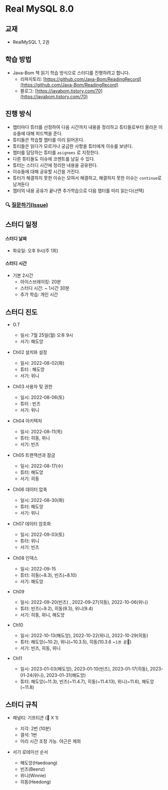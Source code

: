 # Real MySQL 8.0

## 교재

- RealMySQL 1, 2권

## 학습 방법

- Java-Bom 책 읽기 학습 방식으로 스터디를 진행하려고 합니다.
    - 리파지토리: [https://github.com/Java-Bom/ReadingRecord](https://github.com/Java-Bom/ReadingRecord)
    - 블로그:  [https://javabom.tistory.com/70](https://javabom.tistory.com/70)

## 진행 방식

- 챕터마다 튜터를 선정하여 다음 시간까지 내용을 정리하고 튜티들로부터 올라온 이슈들에 대해 피드백을 준다.
- 튜티들은 학습할 챕터를 미리 읽어온다.
- 튜티들은 읽다가 모르거나 궁금한 사항을 튜터에게 이슈를 보낸다.
- 챕터를 담당하는 튜터를 `asignees` 로 지정한다.
- 다른 튜티들도 이슈에 코멘트를 남길 수 있다.
- 튜터는 스터디 시간에 정리한 내용을 공유한다.
- 이슈들에 대해 공유할 시간을 가진다.
- 튜터가 해결하지 못한 이슈는 모여서 해결하고, 해결하지 못한 이슈는 `continue`로 남겨둔다
- 챕터의 내용 공유가 끝나면 추가학습으로 다음 챕터를 미리 읽는다(선택)

### 🔍 [질문하기(Issue)](https://github.com/Growing-Up-Together/ReadingRecord/issues/new?asignees=&labels=Real+MySQL+8.0&projects=Real+MySQL+8.0&title=%5B0%EC%9E%A5%5D%20%EC%A7%88%EB%AC%B8%20%EC%A0%9C%EB%AA%A9&body=%3E%20p.%ED%8E%98%EC%9D%B4%EC%A7%80%20%EC%A7%88%EB%AC%B8%20%EB%82%B4%EC%9A%A9)

## 스터디 일정

#### 스터디 날짜

- 화요일: 오후 9시(주 1회)

#### 스터디 시간 
- 기본 2시간
  - 아이스브레이킹: 20분
  - 스터디 시간: ~ 1시간 30분
  - 추가 학습: 개인 시간

## 스터디 진도

- O.T
    - 일시: 7월 25일(월) 오후 9시
    - 서기: 해도앙
- Ch02 설치와 설정
    - 일시: 2022-08-02(화)
    - 튜터 : 해도앙
    - 서기: 위니
- Ch03 사용자 및 권한
    - 일시: 2022-08-06(토)
    - 튜터 : 빈즈
    - 서기: 위니
- Ch04 아키텍처
    - 일시: 2022-08-11(목)
    - 튜터: 히동, 위니
    - 서기: 빈즈
- Ch05 트랜잭션과 잠금
    - 일시: 2022-08-17(수)
    - 튜터: 해도앙
    - 서기: 히동
- Ch06 데이터 압축
  - 일시: 2022-08-30(화)
  - 튜터: 해도앙
  - 서기: 위니
- Ch07 데이터 암호화
  - 일시: 2022-09-03(토)
  - 튜터: 위니
  - 서기: 빈즈
- Ch08 인덱스
  - 일시: 2022-09-15
  - 튜터: 히동(~8.3), 빈즈(~8.10)
  - 서기: 해도앙
- Ch09
  - 일시: 2022-09-20(빈즈) , 2022-09-27(히동), 2022-10-06(위니)
  - 튜터: 빈즈(~9.2), 히동(9.3), 위니(9.4)
  - 서기: 히동, 위니, 해도앙 
- Ch10
  - 일시: 2022-10-13(해도앙), 2022-10-22(위니), 2022-10-29(히동)
  - 튜터: 해도앙(~10.2), 위니(~10.3.5), 히동(10.3.6 ~`1권 끝`🎉)
  - 서기: 빈즈, 히동, 위니

- Ch11
  - 일시: 2023-01-03(해도앙), 2023-01-10(빈즈), 2023-01-17(히동), 2023-01-24(위니), 2023-01-31(해도앙)
  - 튜터: 해도앙(~11.3), 빈즈(~11.4.7), 히동(~11.4.13), 위니(~11.6), 해도앙(~11.8)

## 스터디 규칙

- 패널티: 기프티콘 (🥤 X 1)
  - 지각: 2번 (10분)
  - 결석: 1번
  - 미리 시간 조정 가능. 야근은 제외

- 서기 로테이선 순서
  - 해도앙(Haedoang)
  - 빈즈(Beenz)
  - 위니(Winnie)
  - 히동(Heedong)
